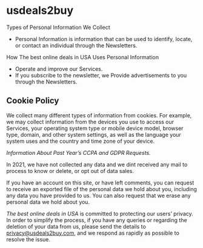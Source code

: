 # usdeals2buy
Types of Personal Information We Collect

-   Personal Information is information that can be used to identify, locate, or contact an individual through the Newsletters.

How The best online deals in USA Uses Personal Information

-   Operate and improve our Services.
-   If you subscribe to the newsletter, we Provide advertisements to you through the Newsletters.

## Cookie Policy

We collect many different types of information from cookies. For example, we may collect information from the devices you use to access our Services, your operating system type or mobile device model, browser type, domain, and other system settings, as well as the language your system uses and the country and time zone of your device.

*Information About Past Year’s CCPA and GDPR Requests.*

In 2021, we have not collected any data and we dint received any mail to process to know or delete, or opt out of data sales.

If you have an account on this site, or have left comments, you can request to receive an exported file of the personal data we hold about you, including any data you have provided to us. You can also request that we erase any personal data we hold about you.

*The best online deals in USA*  is committed to protecting our users’ privacy. In order to simplify the process, if you have any queries or regarding the deletion of your data from us, please send the details to  [privacy@usdeals2buy.com](mailto:privacy@usdeals2buy.com), and we respond as rapidly as possible to resolve the issue.